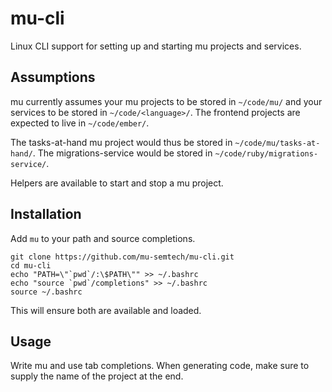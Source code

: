 # mu-cli
Linux CLI support for setting up and starting mu projects and services.

## Assumptions
mu currently assumes your mu projects to be stored in `~/code/mu/` and your services to be stored in `~/code/<language>/`.  The frontend projects are expected to live in `~/code/ember/`.

The tasks-at-hand mu project would thus be stored in `~/code/mu/tasks-at-hand/`.  The migrations-service would be stored in `~/code/ruby/migrations-service/`.

Helpers are available to start and stop a mu project.


## Installation
Add `mu` to your path and source completions.

    git clone https://github.com/mu-semtech/mu-cli.git
    cd mu-cli
    echo "PATH=\"`pwd`/:\$PATH\"" >> ~/.bashrc
    echo "source `pwd`/completions" >> ~/.bashrc
    source ~/.bashrc

This will ensure both are available and loaded.


## Usage
Write mu and use tab completions.  When generating code, make sure to supply the name of the project at the end.
